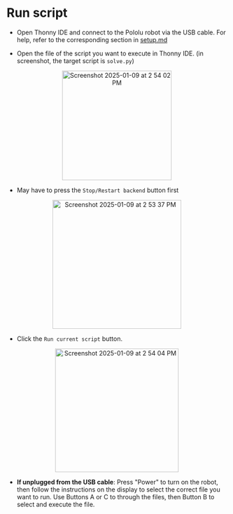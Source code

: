 # Run script

- Open Thonny IDE and connect to the Pololu robot via the USB cable. For help, refer to the corresponding section in [setup.md](setup.md)

- Open the file of the script you want to execute in Thonny IDE. (in screenshot, the target script is ```solve.py```)

<p align="center">
  <img width="250" alt="Screenshot 2025-01-09 at 2 54 02 PM" src="https://github.com/user-attachments/assets/54db8caf-ea89-4a01-801f-ff3fb475d66c" />
</p>

- May have to press the ```Stop/Restart backend``` button first

<p align="center">
  <img width="294" alt="Screenshot 2025-01-09 at 2 53 37 PM" src="https://github.com/user-attachments/assets/3d7c5eb1-6783-4cac-bfe0-82bfe0a8bc1b" />
</p>

- Click the ```Run current script``` button.
<p align="center">
  <img width="282" alt="Screenshot 2025-01-09 at 2 54 04 PM" src="https://github.com/user-attachments/assets/0530d64c-4f4f-4647-8204-1b8f44252e74" />
</p>

- **If unplugged from the USB cable**: Press "Power" to turn on the robot, then follow the instructions on the display to select the correct file you want to run. Use Buttons A or C to through the files, then Button B to select and execute the file.
